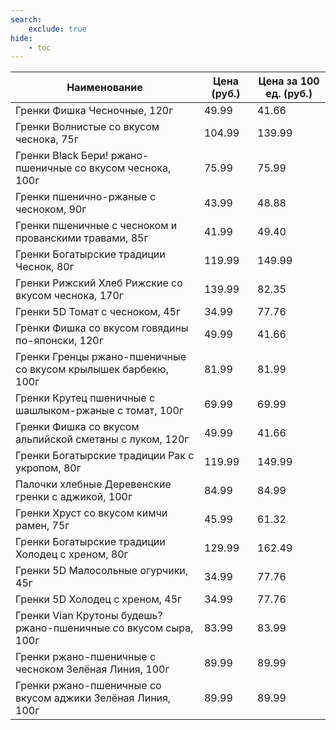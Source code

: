 ```yaml
---
search:
    exclude: true
hide:
    - toc
---
```


| Наименование | Цена (руб.) | Цена за 100 ед. (руб.) |
| -- | -- | -- |
| Гренки Фишка Чесночные, 120г | 49.99 | 41.66 |
| Гренки Волнистые со вкусом чеснока, 75г | 104.99 | 139.99 |
| Гренки Black Бери! ржано-пшеничные со вкусом чеснока, 100г | 75.99 | 75.99 |
| Гренки пшенично-ржаные с чесноком, 90г | 43.99 | 48.88 |
| Гренки пшеничные с чесноком и прованскими травами, 85г | 41.99 | 49.40 |
| Гренки Богатырские традиции Чеснок, 80г | 119.99 | 149.99 |
| Гренки Рижский Хлеб Рижские со вкусом чеснока, 170г | 139.99 | 82.35 |
| Гренки 5D Томат с чесноком, 45г | 34.99 | 77.76 |
| Гренки Фишка со вкусом говядины по-японски, 120г | 49.99 | 41.66 |
| Гренки Гренцы ржано-пшеничные со вкусом крылышек барбекю, 100г | 81.99 | 81.99 |
| Гренки Крутец пшеничные с шашлыком-ржаные с томат, 100г | 69.99 | 69.99 |
| Гренки Фишка со вкусом альпийской сметаны с луком, 120г | 49.99 | 41.66 |
| Гренки Богатырские традиции Рак с укропом, 80г | 119.99 | 149.99 |
| Палочки хлебные Деревенские гренки с аджикой, 100г | 84.99 | 84.99 |
| Гренки Хруст со вкусом кимчи рамен, 75г | 45.99 | 61.32 |
| Гренки Богатырские традиции Холодец с хреном, 80г | 129.99 | 162.49 |
| Гренки 5D Малосольные огурчики, 45г | 34.99 | 77.76 |
| Гренки 5D Холодец с хреном, 45г | 34.99 | 77.76 |
| Гренки Vian Крутоны будешь? ржано-пшеничные со вкусом сыра, 100г | 83.99 | 83.99 |
| Гренки ржано-пшеничные с чесноком Зелёная Линия, 100г | 89.99 | 89.99 |
| Гренки ржано-пшеничные со вкусом аджики Зелёная Линия, 100г | 89.99 | 89.99 |
